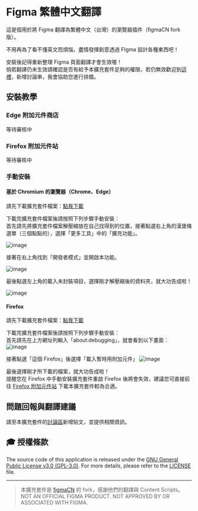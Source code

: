 # Figma 繁體中文翻譯

這是個用於將 Figma 翻譯為繁體中文（台灣）的瀏覽器插件（figmaCN fork 版）。

不用再為了看不懂英文而煩惱，盡情發揮創意透過 FIgma 設計各種東西吧！

安裝後記得重新整理 Figma 頁面翻譯才會生效喔！  
倘若翻譯仍未生效請確認是否有給予本擴充套件足夠的權限，若仍無效歡迎到[這裡](https://github.com/SiongSng/figma-taiwan-translation/discussions)，新增討論串，我會協助您進行排錯。


## 安裝教學

### Edge 附加元件商店
等待審核中
### Firefox 附加元件站
等待審核中

### 手動安裝

#### 基於 Chromium 的瀏覽器（Chrome、Edge）
請先下載擴充套件檔案：[點我下載](https://github.com/SiongSng/figma-taiwan-translation/releases/latest/download/figma-tw-translation-chromium.zip)  

下載完擴充套件檔案後請按照下列步驟手動安裝：  
首先請先將擴充套件檔案解壓縮放在自己找得到的位置，接著點選右上角的漢堡條選單（三個點點的），選擇「更多工具」中的「擴充功能」。

![image](https://github.com/SiongSng/figma-taiwan-translation/assets/48402225/16cff591-9058-4496-b4f5-bfce7a3aadb9)

接著在右上角找到「開發者模式」並開啟本功能。

![image](https://github.com/SiongSng/figma-taiwan-translation/assets/48402225/672bf78d-024e-46c6-9e48-8382281fcc01)


最後點選左上角的載入未封裝項目，選擇剛才解壓縮後的資料夾，就大功告成啦！

![image](https://github.com/SiongSng/figma-taiwan-translation/assets/48402225/a691ab25-faae-4a41-b4fa-2dbbe3203cd1)


#### Firefox
請先下載擴充套件檔案：[點我下載](https://github.com/SiongSng/figma-taiwan-translation/releases/latest/download/figma-tw-translation.zip)

下載完擴充套件檔案後請按照下列步驟手動安裝：  
首先請先在上方網址列輸入「about:debugging」，就會看到以下畫面：  
![image](https://github.com/SiongSng/figma-taiwan-translation/assets/48402225/9afd7ab7-0473-48c9-82b5-38aa241bde52)

接著點選「這個 Firefox」後選擇「載入暫時用附加元件」
![image](https://github.com/SiongSng/figma-taiwan-translation/assets/48402225/f30e75ea-2c53-46d2-b5e9-1e02bbcecd98)

最後選擇剛才所下載的檔案，就大功告成啦！  
提醒您在 Firefox 中手動安裝擴充套件重啟 Firefox 後將會失效，建議您可直接前往 [Firefox 附加元件站](https://addons.mozilla.org/zh-TW/firefox/addon/figma-taiwan-translation/) 下載本擴充套件較為合適。


## 問題回報與翻譯建議
請至本擴充套件的[討論區](https://github.com/SiongSng/figma-taiwan-translation/discussions)新增貼文，並提供相關資訊。

## 🎓 授權條款

The source code of this application is released under the [GNU General Public License v3.0 (GPL-3.0)](https://www.gnu.org/licenses/gpl-3.0.html). For more details, please refer to the [LICENSE](LICENSE) file.

---

> 本擴充套件是 [figmaCN](https://github.com/Figma-Cool/figmaCN) 的 fork，感謝他們的翻譯與 Content Scripts。  
> NOT AN OFFICIAL FIGMA PRODUCT. NOT APPROVED BY OR ASSOCIATED WITH FIGMA.